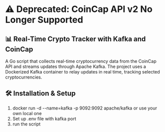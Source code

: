# ⚠️ Deprecated: CoinCap API v2 No Longer Supported

## 📊 Real-Time Crypto Tracker with Kafka and CoinCap
A Go script that collects real-time cryptocurrency data from the CoinCap API and streams updates through Apache Kafka. The project uses a Dockerized Kafka container to relay updates in real time, tracking selected cryptocurrencies.

## 🛠️ Installation & Setup

1. docker run -d --name=kafka -p 9092:9092 apache/kafka or use your own local one
2. Set up .env file with kafka port
3. run the script
